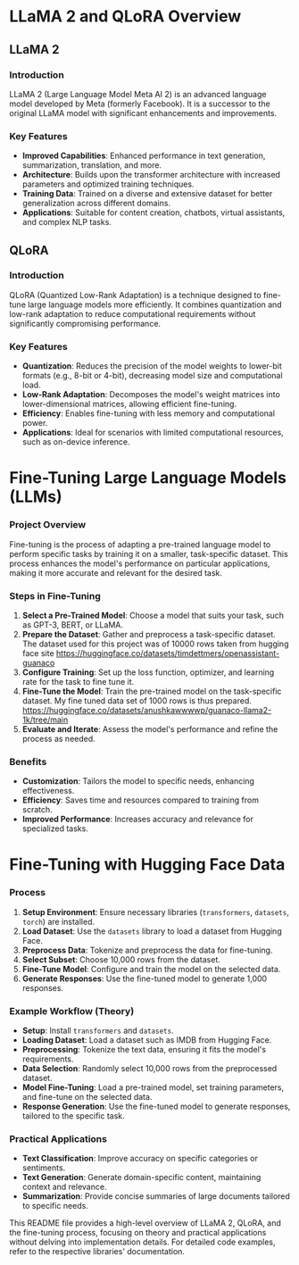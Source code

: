 # LLaMA 2 and QLoRA Overview

## LLaMA 2

### Introduction
LLaMA 2 (Large Language Model Meta AI 2) is an advanced language model developed by Meta (formerly Facebook). It is a successor to the original LLaMA model with significant enhancements and improvements. 

### Key Features
- **Improved Capabilities**: Enhanced performance in text generation, summarization, translation, and more.
- **Architecture**: Builds upon the transformer architecture with increased parameters and optimized training techniques.
- **Training Data**: Trained on a diverse and extensive dataset for better generalization across different domains.
- **Applications**: Suitable for content creation, chatbots, virtual assistants, and complex NLP tasks.

## QLoRA

### Introduction
QLoRA (Quantized Low-Rank Adaptation) is a technique designed to fine-tune large language models more efficiently. It combines quantization and low-rank adaptation to reduce computational requirements without significantly compromising performance.

### Key Features
- **Quantization**: Reduces the precision of the model weights to lower-bit formats (e.g., 8-bit or 4-bit), decreasing model size and computational load.
- **Low-Rank Adaptation**: Decomposes the model's weight matrices into lower-dimensional matrices, allowing efficient fine-tuning.
- **Efficiency**: Enables fine-tuning with less memory and computational power.
- **Applications**: Ideal for scenarios with limited computational resources, such as on-device inference.

# Fine-Tuning Large Language Models (LLMs)

### Project Overview
Fine-tuning is the process of adapting a pre-trained language model to perform specific tasks by training it on a smaller, task-specific dataset. This process enhances the model's performance on particular applications, making it more accurate and relevant for the desired task.

### Steps in Fine-Tuning
1. **Select a Pre-Trained Model**: Choose a model that suits your task, such as GPT-3, BERT, or LLaMA.
2. **Prepare the Dataset**: Gather and preprocess a task-specific dataset. The dataset used for this project was of 10000 rows taken from hugging face site https://huggingface.co/datasets/timdettmers/openassistant-guanaco
3. **Configure Training**: Set up the loss function, optimizer, and learning rate for the task to fine tune it.
4. **Fine-Tune the Model**: Train the pre-trained model on the task-specific dataset. My fine tuned data set of 1000 rows is thus prepared.  https://huggingface.co/datasets/anushkawwwwp/guanaco-llama2-1k/tree/main
5. **Evaluate and Iterate**: Assess the model's performance and refine the process as needed.

### Benefits
- **Customization**: Tailors the model to specific needs, enhancing effectiveness.
- **Efficiency**: Saves time and resources compared to training from scratch.
- **Improved Performance**: Increases accuracy and relevance for specialized tasks.

# Fine-Tuning with Hugging Face Data

### Process
1. **Setup Environment**: Ensure necessary libraries (`transformers`, `datasets`, `torch`) are installed.
2. **Load Dataset**: Use the `datasets` library to load a dataset from Hugging Face.
3. **Preprocess Data**: Tokenize and preprocess the data for fine-tuning.
4. **Select Subset**: Choose 10,000 rows from the dataset.
5. **Fine-Tune Model**: Configure and train the model on the selected data.
6. **Generate Responses**: Use the fine-tuned model to generate 1,000 responses.

### Example Workflow (Theory)
- **Setup**: Install `transformers` and `datasets`.
- **Loading Dataset**: Load a dataset such as IMDB from Hugging Face.
- **Preprocessing**: Tokenize the text data, ensuring it fits the model's requirements.
- **Data Selection**: Randomly select 10,000 rows from the preprocessed dataset.
- **Model Fine-Tuning**: Load a pre-trained model, set training parameters, and fine-tune on the selected data.
- **Response Generation**: Use the fine-tuned model to generate responses, tailored to the specific task.

### Practical Applications
- **Text Classification**: Improve accuracy on specific categories or sentiments.
- **Text Generation**: Generate domain-specific content, maintaining context and relevance.
- **Summarization**: Provide concise summaries of large documents tailored to specific needs.

This README file provides a high-level overview of LLaMA 2, QLoRA, and the fine-tuning process, focusing on theory and practical applications without delving into implementation details. For detailed code examples, refer to the respective libraries' documentation.
